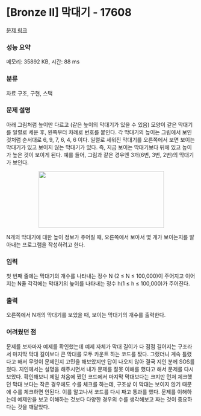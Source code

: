 # [Bronze II] 막대기 - 17608 

[문제 링크](https://www.acmicpc.net/problem/17608) 

### 성능 요약

메모리: 35892 KB, 시간: 88 ms

### 분류

자료 구조, 구현, 스택

### 문제 설명

<p>아래 그림처럼 높이만 다르고 (같은 높이의 막대기가 있을 수 있음) 모양이 같은 막대기를 일렬로 세운 후, 왼쪽부터 차례로 번호를 붙인다. 각 막대기의 높이는 그림에서 보인 것처럼 순서대로 6, 9, 7, 6, 4, 6 이다. 일렬로 세워진 막대기를 오른쪽에서 보면 보이는 막대기가 있고 보이지 않는 막대기가 있다. 즉, 지금 보이는 막대기보다 뒤에 있고 높이가 높은 것이 보이게 된다. 예를 들어, 그림과 같은 경우엔 3개(6번, 3번, 2번)의 막대기가 보인다.</p>

<p style="text-align: center;"><img alt="" src="https://upload.acmicpc.net/a2ebef22-157f-4059-9bdd-6a0662b81698/-/crop/675x304/47,12/-/preview/" style="width: 333px; height: 150px;"></p>

<p>N개의 막대기에 대한 높이 정보가 주어질 때, 오른쪽에서 보아서 몇 개가 보이는지를 알아내는 프로그램을 작성하려고 한다.</p>

### 입력 

 <p>첫 번째 줄에는 막대기의 개수를 나타내는 정수 N (2 ≤ N ≤ 100,000)이 주어지고 이어지는 N줄 각각에는 막대기의 높이를 나타내는 정수 h(1 ≤ h ≤ 100,000)가 주어진다.</p>

### 출력 

 <p>오른쪽에서 N개의 막대기를 보았을 때, 보이는 막대기의 개수를 출력한다.</p>

### 어려웠던 점

<p>문제를 보자마자 예제를 확인했는데 예제 자체가 막대 길이가 다 점점 길어지는 구조라서 마지막 막대 길이보다 큰 막대를 모두 카운트 하는 코드를 짰다. 그랬더니 계속 틀렸다고 해서 무엇이 문제인지 고민을 해보았지만 답이 나오지 않아 결국 지인 분께 SOS를 쳤다. 지인께서는 설명을 해주시면서 내가 문제를 잘못 이해를 했다고 해서 문제를 다시 보았다. 확인해보니 제일 처음에 짰던 코드에서 마지막 막대보다는 크지만 먼저 체크했던 막대 보다는 작은 경우에도 수를 체크를 하는데, 구조상 이 막대는 보이지 않기 때문에 수를 체크하면 안된다. 이를 알고나서 코드를 다시 짜고 통과를 했다. 문제를 이해하는데 예제만을 보고 이해하는 것보다 다양한 경우의 수를 생각해보고 짜는 것이 중요하다는 것을 깨달았다.</p>

